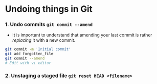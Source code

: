# Undoing things in Git

### 1. Undo commits `git commit --amend`

- It is important to understand that amending your last commit is rather *replacing* it with a new commit.

```bash
git commit -m 'Initial commit'
git add forgotten_file
git commit --amend
# Edit with vi editor
```

### 2. Unstaging a staged file `git reset HEAD <filename>`
